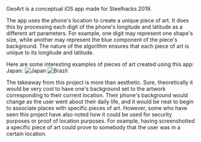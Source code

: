
GeoArt is a conceptual iOS app made for Steelhacks 2019.

The app uses the phone's location to create a unique piece of art. It does this by processing each digit of the phone's longitude and latitude as a different art parameters. 
For example, one digit may represent one shape's size, while another may represent the blue component of the piece's background. 
The nature of the algorithm ensures that each piece of art is unique to its longitude and latitude.

Here are some interesting examples of pieces of art created using this app:
Japan: 
![Japan](https://imgur.com/a/HtM80KI)
![Brazil](https://imgur.com/a/rYRrdpd)

The takeaway from this project is more than aesthetic. 
Sure, theoretically it would be very cool to have one's background set to the artwork corresponding to their current location. Their phone's background would change as the user went about their daily life, and it would be neat to begin to associate places with specific pieces of art.
However, some who have seen this project have also noted how it could be used for security purposes or proof of location purposes. 
For example, having screenshotted a specific piece of art could prove to somebody that the user was in a certain location. 

